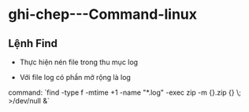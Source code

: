 # ghi-chep---Command-linux
## Lệnh Find
- Thực hiện nén file trong thu mục log
<ul><li>Với file log có phần mở rộng là log</li></ul>
command: `find -type f -mtime +1 -name "*.log" -exec zip -m {}.zip {} \; >/dev/null &`
